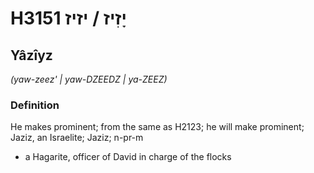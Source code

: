 # H3151 יָזִיז / יזיז

## Yâzîyz

_(yaw-zeez' | yaw-DZEEDZ | ya-ZEEZ)_

### Definition

He makes prominent; from the same as H2123; he will make prominent; Jaziz, an Israelite; Jaziz; n-pr-m

- a Hagarite, officer of David in charge of the flocks
